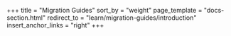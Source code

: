 +++
title = "Migration Guides"
sort_by = "weight"
page_template = "docs-section.html"
redirect_to = "learn/migration-guides/introduction"
insert_anchor_links = "right"
+++